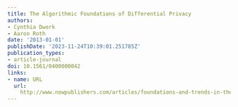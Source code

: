 ```yaml
---
title: The Algorithmic Foundations of Differential Privacy
authors:
- Cynthia Dwork
- Aaron Roth
date: '2013-01-01'
publishDate: '2023-11-24T10:39:01.251785Z'
publication_types:
- article-journal
doi: 10.1561/0400000042
links:
- name: URL
  url: 
    http://www.nowpublishers.com/articles/foundations-and-trends-in-theoretical-computer-science/TCS-042
---
```

